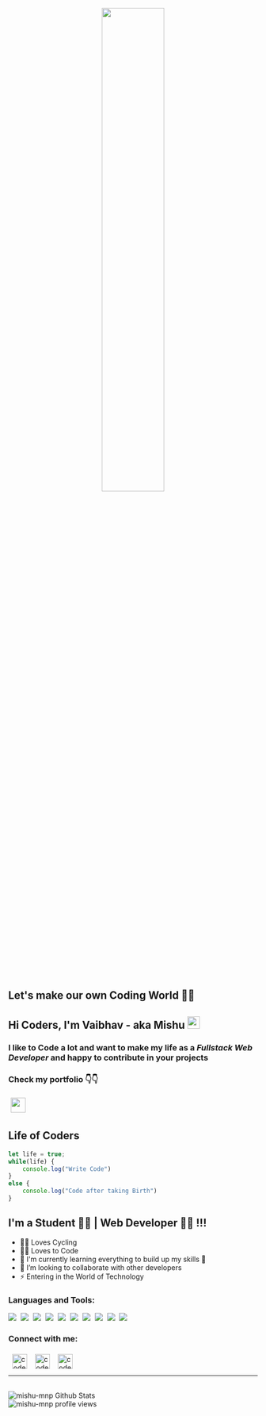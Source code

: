 <!-- Gif -->
<p align="center">
<img  style="border-radius: 15px" src="https://raw.githubusercontent.com/rajaprerak/rajaprerak/master/developer.gif" width="50%"/>
</p>


## Let's make our own Coding World 👨‍💻

## Hi Coders, I'm Vaibhav - aka Mishu <img src="https://media.giphy.com/media/hvRJCLFzcasrR4ia7z/giphy.gif" width="25px">
### I like to Code a lot and want to make my life as a **_Fullstack Web Developer_** and happy to contribute in your projects
### Check my portfolio 👇👇 
[<img width="30px" style="margin: 5px" src="https://img.icons8.com/ios-filled/50/000000/portfolio.png"/>](https://mishu-mnp.netlify.app/)


## Life of Coders
```javascript
let life = true;
while(life) {
    console.log("Write Code")
}
else {
    console.log("Code after taking Birth")
}
```


## I'm a Student 👨‍🎓 | Web Developer 👨‍💻 !!!
- 🚴‍♂️ Loves Cycling 
- 👨‍💻 Loves to Code 
- 🌱 I'm currently learning everything to build up my skills 🤪
- 👯 I’m looking to collaborate with other developers
- ⚡ Entering in the World of Technology


### Languages and Tools:
<p>
<img src="https://img.icons8.com/color/48/000000/c-programming.png" style="margin-right: 5px"/>
<!-- <img src="https://img.icons8.com/color/48/000000/python--v1.png" style="margin-right: 5px"/> -->
<img src="https://img.icons8.com/color/48/000000/html-5--v1.png" style="margin-right: 5px"/>
<img src="https://img.icons8.com/color/48/000000/css3.png" style="margin-right: 5px"/>
<img src="https://img.icons8.com/color/48/000000/javascript--v1.png" style="margin-right: 5px"/>
<!-- <img src="https://img.icons8.com/plasticine/48/000000/react.png" style="margin-right: 5px"/> -->
<img src="https://img.icons8.com/color/48/000000/bootstrap.png" style="margin-right: 5px"/>
<img src="https://img.icons8.com/color/48/000000/mongodb.png" style="margin-right: 5px"/>
<img src="https://img.icons8.com/color/48/000000/npm.png" style="margin-right: 5px"/>
<img src="https://img.icons8.com/fluency/48/000000/mysql-logo.png" style="margin-right: 5px"/>
<img src="https://img.icons8.com/color/48/000000/git.png" style="margin-right: 5px"/>
<img src="https://img.icons8.com/material-outlined/48/000000/github.png" style="margin-right: 5px"/>
</p>


### Connect with me:
<p>
<a href="https://www.linkedin.com/in/vaibhav-mishra-6a83771b5/" target="_blank"> 
<img align="left" alt="codeSTACKr | LinkedIn" width="30px" style="margin: 5px 8px" src="https://cdn.jsdelivr.net/npm/simple-icons@v3/icons/linkedin.svg" />
</a>
<a href="https://www.instagram.com/mishu_mnp_lover" target="_blank"> 
<img align="left" alt="codeSTACKr | LinkedIn" width="30px" style="margin: 5px 8px" src="https://cdn.jsdelivr.net/npm/simple-icons@3.13.0/icons/instagram.svg" />
</a>
<a href="https://t.me/mishu_mnp_lover" target="_blank"> 
<img align="left" alt="codeSTACKr | LinkedIn" width="30px" style="margin: 5px 8px" src="https://cdn.jsdelivr.net/npm/simple-icons@3.13.0/icons/telegram.svg" />
</a>
</p>
<br>
<br>

<hr>
<br>


<!-- Github Stats -->
<img alt="mishu-mnp Github Stats" src="https://github-readme-stats.vercel.app/api?username=mishu-mnp&show_icons=true&hide_border=true">

<br>


<!-- Profile Views Counter -->
<img src="https://komarev.com/ghpvc/?username=mishu-mnp" alt="mishu-mnp profile views" />


<!-- ctrl + shift + v  (to preview README) -->
